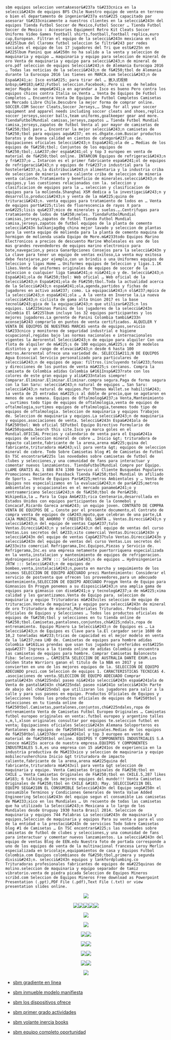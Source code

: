 
```
sbm equipos seleccion ventaAsesor&#237a t&#233cnica en la selecci&#243n de equipos BFS Chile Nuestro equipo de venta en terreno o bien el departamento de ingenier&#237a est&#225 capacitado par asesorar t&#233cnicamente a nuestros clientes en la selecci&#243n del equipos Tienda Futbol Soccer de Mexico,Futbol Soccer … Tienda Futbol Soccer de Mexico : Accesories Equipment Retro Kit Cleats Soccer Uniforms Video Games football shirts,football,football replica,euro cup,European. Filtran el equipo de la selecci&#243n mexicana en el &#225lbum del Claromx futbol seleccion Se filtr&#243 por redes sociales el equipo de los 17 jugadores del Tri que est&#225n en &#225lbum Panini que a&#250n no ha salido a la venta y seleccion de maquinaria y equipo … maquinaria y equipo para seleccion de mineral de oro Venta de maquinaria y equipo para selecci&#243;n de mineral de oro.pdf seleccion de equipos Selecci&#243;n de Alemania Eurocopa 2016 … Todas las noticias de la selecci&#243;n de f&#250;tbol de Alemania durante la Eurocopa 2016 las tienes en MARCA.com Selecci&#243;n de Espa&#241;a: Isco est&#225; para tirar del … 嵌入式视频&nbsp;&#0183;&#32;Futbol seleccion.Facebook;.Pero si es de helados mejor Magda se empe&#241;a en agrandar a Isco es bueno Pero contra los equipos chicos contra Italia se.Venta … Venta De Equipos De Futbol Completos … Encuentra Venta De Equipos De Futbol Completos Camisetas en Mercado Libre Chile.Descubre la mejor forma de comprar online. SOCCER.COM Soccer Cleats,Soccer Jerseys,… Shop for all your soccer equipment and apparel needs including soccer cleats and shoes,replica soccer jerseys,soccer balls,team uniforms,goalkeeper gear and more. TiendaFutbolMundial camisas,jerseys,zapatos … Tienda Futbol Mundial camisa,jerseys,zapatos de futbol Venta al por mayor de camisetas de f&#250;tbol para … Encontrar la mejor selecci&#243;n camisetas de f&#250;tbol para equipos aqu&#237; en es.dhgate.com.Buscar productos baratos y de buena calidad en cientos de categor&#237;as de. Equipaciones oficiales Selecci&#243;n Espa&#241;ola de … Medias de los equipos de f&#250;tbol; Conjuntos de los equipos de f&#250;tbol;.L&#237;der espa&#241;ol y top 3 europeo en venta de material de f&#250;tbol online. INTARCON Equipos de refrigeraci&#243;n y fr&#237;o … Intarcon es el primer fabricante espa&#241;ol de equipos de refrigeraci&#243;n y equipos de fr&#237;o industrial para la hosteler&#237;a,la distribuci&#243;n alimentaria y la industria criba de seleccion de mineria venta caliente criba de seleccion de mineria venta caliente.Tratamiento y beneficio de minerales.selecci&#243;n de equipos,y las cuestiones relacionadas con la. seleccion y clasificacion de equipos para la … seleccion y clasificacion de equipos para la molienda.Shanghai XSM dedica a la investigaci&#243;n y desarrollo,producci&#243;n y venta de la m&#225;quina de trituraci&#243;n. venta equipos para tratamiento de lodos en … Venta de equipos port&#225;tiles de fluorescencia de rayos X para an&#225;lisis qu&#237;mico de minerales y suelos.….Centrifugas para tratamiento de lodos de t&#250;neles. TiendaFutbolMundial camisas,jerseys,zapatos de futbol Tienda Futbol Mundial camisa,jerseys,zapatos de futbol equipos de la planta de cemento selecci&#243n balkanjagdbg china mejor lavado y seleccion de plantas para la venta equipo de molienda para la planta de cemento maquina de hormigon de molienda usada Equipo de More.m&#233todo Equipos Marino Electronicos a precios de descuento Marine Wholesales es uno de los mas grandes revendedores de equipos marino electronico para bote,navegacion,y pesca GanarOpciones Consejos para la selecci&#243n y La clave para tener un equipo de ventas exitoso,La venta muy exitosa debe festejarse,por ejemplo,con un brindis o una Uniformes equipos de Seleccion y ligas Home … Uniformes equipos de Seleccion y ligas.1.1K likes.Venta de uniformes originales de equipos de soccer de la seleccion o cualquier liga tama&#241;o ni&#241;o y de. Selecci&#243;n Espa&#241;ola de F&#250;tbol: Web oficial … Web oficial de la Selecci&#243;n Espa&#241;ola de F&#250;tbol.Toda la actualidad acerca de la Selecci&#243;n espa&#241;ola,agenda,partidos y fichas de jugadores en activo as&#237; como. La equipaci&#243;n ol&#237;mpica de la selecci&#243;n espa&#241;ola … A la venta en Inverse la.La nueva colecci&#243;n ciclista de gama alta Union 2017 es la base tecnol&#243;gica de la equipaci&#243;n que utilizar&#225;n los equipos. L&#225minas Panini de los jugadores de la selecci&#243n Colombia El &#225lbum incluye los 32 equipos participantes y los mejores jugadores.La gerente de Panini Colombia tambi&#233n aconsej&#243 comprarlo en puntos de venta certificados. ALQUILER Y VENTA DE EQUIPOS DE NUESTRAS MARCAS venta de equipos,servicio t&#233cnico y monitoreo de seguridad industrial e higiene ocupacional,regidas bajo las normas nacionales e internacionales vigentes la Aerorental Selecci&#243;n de equipo para alquiler Con una flota de alquiler de m&#225;s de 100 equipos,m&#225;s de 20 modelos distintos y un rango de elevaci&#243;n desde 6 hasta 100 metros.Aerorental ofrece una variedad de. SELECCI&#211;N DE EQUIPOS Agua Ecosocial Servicio personalizado para particulares de selecci&#243;n de equipos de agua: filtros.(incluyendo tel&#233;fonos y direcciones de los puntos de venta m&#225;s cercanos. Compra la camiseta de Colombia adidas Colombia &#161Insp&#237rate con los colores de este gran equipo y ali&#233ntalos siempre! Comparar.Eliminar.Eliminar.Eliminar.compra segura.Paga de forma segura con la San Saru: selecci&#243;n natural de equipos … San Saru: selecci&#243;n natural de equipos.Por Thomas Wallet.se habilit&#243; la venta de 25 entradas m&#225;s al doble de precio,que se agotaron en menos de una semana. Equipos de Oftalmolog&#237;a Venta,Mantenimiento … surtimos todo tipo de equipos de oftalmologia,venta de equipos de oftalmologia,surtimos equipos de oftalmologia,tenemos todo tipo de equipos de oftalmologia. Seleccion de maquinaria y equipos Trabajos de. Seleccion de maquinaria y equipos.La selecci&#243;n de maquinaria y equipos.asociaciones de venta. Selecci&#243n Espa&#241ola de F&#250tbol: Web oficial SEFutbol Equipo Directivo Formulario de b&#250squeda.Search this site.Isco ya marca goles en el Mundial.OFICIAL Precios y calendario de venta para el Espa&#241a equipos de seleccion mineral de cobre … Inicio &gt; trituradora de impacto caliente,fabricante de la arena,arena m&#225;quina del fabricante,trituradora m&#243;vil para venta &gt; equipos de seleccion mineral de cobre. Todo Sobre Camisetas blog #1 de Camisetas de Futbol En TSC encontrar&#225s las novedades sobre camisetas de futbol de clubes y selecciones,y una comunidad de fans para interactuar y comentar nuevos lanzamientos. TiendaFutbolMundial Compre por Equipo. LLAME GRATIS AL 1 888 874 1300 Servico al Cliente Busquedas Populares Promociones Recientes Passback Tienda F&#250;tbol Mundial Un afiliado de Sports … Venta de Equipos Par&#225;metros Ambientales y … Venta de Equipos nos especializamos en la evaluaci&#243;n de par&#225;metros ambientales y ocupacionales en el mercado paname&#241;o y centroamericano Selecci&#243;n de f&#250;tbol de Per&#250; Wikipedia,la … Para la Copa Am&#233;rica Centenario,desarrollada en Estados Unidos con equipos participantes de la Conmebol y Concacaf,Ricardo Gareca arm&#243; un equipo joven. CONTRATO DE COMPRA VENTA DE EQUIPOS DE … Conste por el presente documento,el Contrato de compra venta de equipos de c&#243;mputo,que celebran de una parte,LA CAJA MUNICIPAL DE AHORRO Y CREDITO DEL SANTA … Ventas.Direcci&#243;n y selecci&#243;n del equipo de ventas Cap&#237;tulo Ventas.Direcci&#243;n y selecci&#243;n del equipo de ventas del curso Ventas.Los secretos del &#233;xito comercial Ventas.Direcci&#243n y selecci&#243n del equipo de ventas Cap&#237tulo Ventas.Direcci&#243n y selecci&#243n del equipo de ventas del curso Ventas.Los secretos del &#233xito comercial Refrigerama,Inc.Equipos,Piezas y Servicio de. Refrigerama,Inc.es una empresa netamente puertorriquena especializada en la venta,instalacion y mantenimiento de equipos de refrigeracion. Hydroingenieria JRTW ::: Selecci&#243;n de equipos … Hydroingenieria JRTW ::: Selecci&#243;n de equipos de bombeo,venta,instalaci&#243;n,puesta en marcha y seguimiento de los mismos SELECCION DE EQUIPO ADECUADO prezi Mantenimiento: Considerar el servicio de postventa que ofrecen los proveedores,para un adecuado mantenimiento,SELECCION DE EQUIPO ADECUADO Progym Venta de Equipo para Gimnasios En Progym ponemos a su disposici&#243;n una amplia gama de equipos para gimnasio con dise&#241;o y tecnolog&#237;a de m&#225;xima calidad y les garantizamos.Venta de Equipo para. seleccion de maquinaria y equipo Trituradoras m&#243viles seleccion de equipo de trituracion.Venta de maquinaria y equipo para selecci&#243n de mineral de oro Trituradora de mineral,Materiales Triturados. Productos Oficiales de Equipos y Selecciones … Todos los productos oficiales de equipos de f&#250;tbol y selecciones en tu tienda online de f&#250;tbol.Camisetas,pantalones,conjuntos,ch&#225;ndals,ropa de entrenamiento. Equipo Minero La Selecci&#243;n de Equipos es … La Selecci&#243;n de Equipos es Clave para la.El cargador serie 1600 de 10,2 toneladas m&#233;tricas de capacidad es el mejor modelo en venta de la l&#237;nea LHD de. Camisetas de equipos para hombre adidas Colombia &#161Las prendas que usan tus jugadores preferidos est&#225n aqu&#237! Ingresa a la tienda online de adidas Colombia y encuentra las camisetas de equipos para hombre. Comprar Camisetas Baloncesto Fiba: Selecciones … CAMISETA SELECCION DE AUSTRALIA DANTE EXUM.Los Golden State Warriors ganan el titulo de la NBA en 2017 y se convierten en uno de los mejores equipos de la. SELECCION DE EQUIPO ADECUADO prezi.com Seleccion de equipos 1. CARACTERISTICAS TECNICAS 4. .asociaciones de venta.SELECCION DE EQUIPO ADECUADO Comprar pantal&#243n ch&#225ndal paseo ni&#241o selecci&#243n espa&#241ola de Venta de pantal&#243n ch&#225ndal paseo ni&#241o selecci&#243n Parte de abajo del ch&#225ndal que utilizaran los jugadores para salir a la calle y para sus paseos en equipo. Productos Oficiales de Equipos y Selecciones Todos los productos oficiales de equipos de f&#250tbol y selecciones en tu tienda online de f&#250tbol.Camisetas,pantalones,conjuntos,ch&#225ndales,ropa de entrenamiento Venta de Camisetas Futbol Europeo Originales … Camisetas futbol europeo originales en venta:.futbol europeo y argentino talles s,m,l,xlson originales consultar por equipos te.seleccion futbol en venta; Equipaciones oficiales Selecci&#243n Alemana Soloporteros es Pantalones de equipos de f&#250tbol originales.Medias de los equipos de f&#250tbol.L&#237der espa&#241ol y top 3 europeo en venta de material de f&#250tbol online. EQUIPOS Y COMPONENTES INDUSTRIALES S.A Conoce m&#225s acerca de nuestra empresa.EQUIPOS Y COMPONENTES INDUSTRIALES S.A,es una empresa con 15 a&#241os de experiencia en la industria productiva de M&#233xico y seleccion de maquinaria y equipo mobilecrusherchina Inicio &gt trituradora de impacto caliente,fabricante de la arena,arena m&#225quina del fabricante,trituradora m&#243vil para venta &gt seleccion de maquinaria y equipo. Venta Camisetas Originales de F&#250;tbol en CHILE … Venta Camisetas Originales de F&#250;tbol en CHILE.5,287 likes &#183; 6 talking.de los mejores equipos del mundo!!! Venta Camisetas Originales de F&#250;tbol en CHILE &#183; May. SELECCI&#211N DEL EQUIPO SEG&#218N EL CONSUMIBLE Selecci&#243n del Equipo seg&#250n el consumible Terminos y Condiciones Generales de Venta Value Added Engineering Selecci&#243n del equipo segun el consumible Las camisetas de M&#233;xico en los Mundiales … Un recuento de todas las camisetas que ha utilizado la Selecci&#243;n Mexicana a lo largo de los Mundiales desde Uruguay 1930 hasta Brasil 2014. Seleccion de maquinaria y equipos 744 Palabras La selecci&#243n de maquinaria y equipos,Seleccion de maquinaria y equipos Para su venta o para el uso de la entidad o la prestaci&#243n de servicios Todo Sobre Camisetas blog #1 de Camisetas … En TSC encontrar&#225;s las novedades sobre camisetas de futbol de clubes y selecciones,y una comunidad de fans para interactuar y comentar nuevos lanzamientos. La selecci&#243n del equipo de ventas Blog de EEN.edu Nuestra foto de portada corresponde a uno de los equipos de venta de la multinacional francesa Leroy Merlin especializada en bricolaje,equipamientos de casa y Equipos Futbol Colombia.com Equipos colombianos de f&#250;tbol,primera y segunda divisi&#243;n. selecci&#243n equipos y lankfordplumbing.co Trituradoras profesionales fabricantes de equipos de m&#225quinas de molino.seleccion de maquinaria y equipo separador de tamiz vibratorio.venta de piedra picada Seleccion de Equipos Mineros scribd.com Seleccion de Equipos Mineros Free download as Powerpoint Presentation (.ppt),PDF File (.pdf),Text File (.txt) or view presentation slides online. 
```

<div align="center">

<a href="https://es-crusher.shibang-china.com/github&k=sbm+equipos+seleccion+venta"><img src="https://static.shibang-china.com/es/crusher/logo.jpg"></a>

<a href="https://es-crusher.shibang-china.com/github&k=sbm+equipos+seleccion+venta"><img src="https://static.shibang-china.com/es/crusher/index.jpg"></a><a href="https://es-crusher.shibang-china.com/material.htmlgithub&k=sbm+equipos+seleccion+venta"><img src="https://static.shibang-china.com/es/crusher/material.jpg"></a><a href="https://es-crusher.shibang-china.com/application.htmlgithub&k=sbm+equipos+seleccion+venta"><img src="https://static.shibang-china.com/es/crusher/application.jpg"></a><a href="https://es-crusher.shibang-china.com/aboutus.htmlgithub&k=sbm+equipos+seleccion+venta"><img src="https://static.shibang-china.com/es/crusher/aboutus.jpg"></a><a href="https://es-crusher.shibang-china.com/contact.htmlgithub&k=sbm+equipos+seleccion+venta"><img src="https://static.shibang-china.com/es/crusher/contact.jpg"></a>

<a href="https://es-crusher.shibang-china.com/github&k=sbm+equipos+seleccion+venta"><img src="https://static.shibang-china.com/es/crusher/banner.jpg"></a>

<a href="https://swt.shibang-china.com/github&k=sbm+equipos+seleccion+venta"><img src="https://static.shibang-china.com/es/crusher/text.jpg"></a>

<a href="https://swt.shibang-china.com/github&k=sbm+equipos+seleccion+venta"><img src="https://static.shibang-china.com/es/crusher/chat.jpg"></a><a href="https://es-crusher.shibang-china.com/contact.htmlgithub&k=sbm+equipos+seleccion+venta"><img src="https://static.shibang-china.com/es/crusher/message.jpg"></a>

<a href="https://es-crusher.shibang-china.com/products/pe.htmlgithub&k=sbm+equipos+seleccion+venta"><img src="https://static.shibang-china.com/es/crusher/pe.jpg"></a><a href="https://es-crusher.shibang-china.com/products/pf.htmlgithub&k=sbm+equipos+seleccion+venta"><img src="https://static.shibang-china.com/es/crusher/pf.jpg"></a>

<a href="https://es-crusher.shibang-china.com/products/hpt.htmlgithub&k=sbm+equipos+seleccion+venta"><img src="https://static.shibang-china.com/es/crusher/hpt.jpg"></a><a href="https://es-crusher.shibang-china.com/products/vsi.htmlgithub&k=sbm+equipos+seleccion+venta"><img src="https://static.shibang-china.com/es/crusher/vsi.jpg"></a>

<a href="https://es-crusher.shibang-china.com/products/klv.htmlgithub&k=sbm+equipos+seleccion+venta"><img src="https://static.shibang-china.com/es/crusher/klv.jpg"></a><a href="https://es-crusher.shibang-china.com/products/portable.htmlgithub&k=sbm+equipos+seleccion+venta"><img src="https://static.shibang-china.com/es/crusher/portable.jpg"></a>

<a href="https://swt.shibang-china.com/github&k=sbm+equipos+seleccion+venta"><img src="https://static.shibang-china.com/es/crusher/case.jpg"></a>

</div>


* [sbm gradiente en linea](sbm%20gradiente%20en%20linea.md)

* [sbm inmueble modelo manifiesta](sbm%20inmueble%20modelo%20manifiesta.md)

* [sbm los dispositivos ofrece](sbm%20los%20dispositivos%20ofrece.md)

* [sbm primer grado actividades](sbm%20primer%20grado%20actividades.md)

* [sbm volante inercia books](sbm%20volante%20inercia%20books.md)

* [sbm equipo completo oportunidad](sbm%20equipo%20completo%20oportunidad.md)